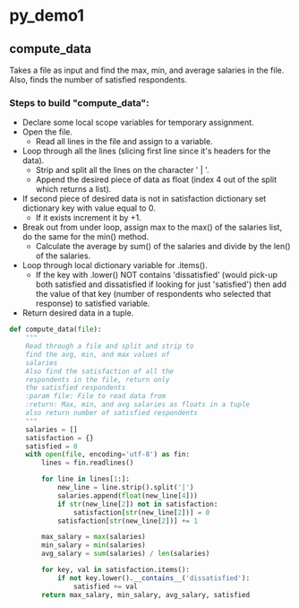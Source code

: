 # py_demo1

## compute_data
Takes a file as input and find the max, min, and average salaries in the file. <br/>
Also, finds the number of satisfied respondents.

### Steps to build "compute_data":
* Declare some local scope variables for temporary assignment.
* Open the file.
  * Read all lines in the file and assign to a variable. 
* Loop through all the lines (slicing first line since it's headers for the data).
  * Strip and split all the lines on the character ' | '.
  * Append the desired piece of data as float (index 4 out of the split which returns a list).
* If second piece of desired data is not in satisfaction dictionary set dictionary key with value equal to 0.
  * If it exists increment it by +1.
* Break out from under loop, assign max to the max() of the salaries list, do the same for the min() method.
  * Calculate the average by sum() of the salaries and divide by the len() of the salaries.
* Loop through local dictionary variable for .items().
  * If the key with .lower() NOT contains 'dissatisfied' (would pick-up both satisfied and dissatisfied if looking for just 'satisfied') then add the value of that key (number of respondents who selected that response) to satisfied variable.
* Return desired data in a tuple.
```python
def compute_data(file):
    """
    Read through a file and split and strip to
    find the avg, min, and max values of
    salaries
    Also find the satisfaction of all the
    respondents in the file, return only
    the satisfied respondents
    :param file: File to read data from
    :return: Max, min, and avg salaries as floats in a tuple
    also return number of satisfied respondents
    """
    salaries = []
    satisfaction = {}
    satisfied = 0
    with open(file, encoding='utf-8') as fin:
        lines = fin.readlines()

        for line in lines[1:]:
            new_line = line.strip().split('|')
            salaries.append(float(new_line[4]))
            if str(new_line[2]) not in satisfaction:
                satisfaction[str(new_line[2])] = 0
            satisfaction[str(new_line[2])] += 1

        max_salary = max(salaries)
        min_salary = min(salaries)
        avg_salary = sum(salaries) / len(salaries)

        for key, val in satisfaction.items():
            if not key.lower().__contains__('dissatisfied'):
                satisfied += val
        return max_salary, min_salary, avg_salary, satisfied
```
